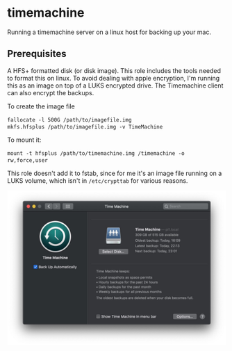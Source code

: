 # timemachine

Running a timemachine server on a linux host for backing up your mac.

## Prerequisites

A HFS+ formatted disk (or disk image). This role includes the tools needed to format this on linux. To avoid dealing with apple encryption, I'm running this as an image on top of a LUKS encrypted drive. The Timemachine client can also encrypt the backups.

To create the image file

```shell
fallocate -l 500G /path/to/imagefile.img
mkfs.hfsplus /path/to/imagefile.img -v TimeMachine
```

To mount it:

```shell
mount -t hfsplus /path/to/timemachine.img /timemachine -o rw,force,user
```

This role doesn't add it to fstab, since for me it's an image file running on a LUKS volume, which isn't in `/etc/crypttab` for various reasons.

![screenshot of timemachine on mac](screenshot.jpg)
